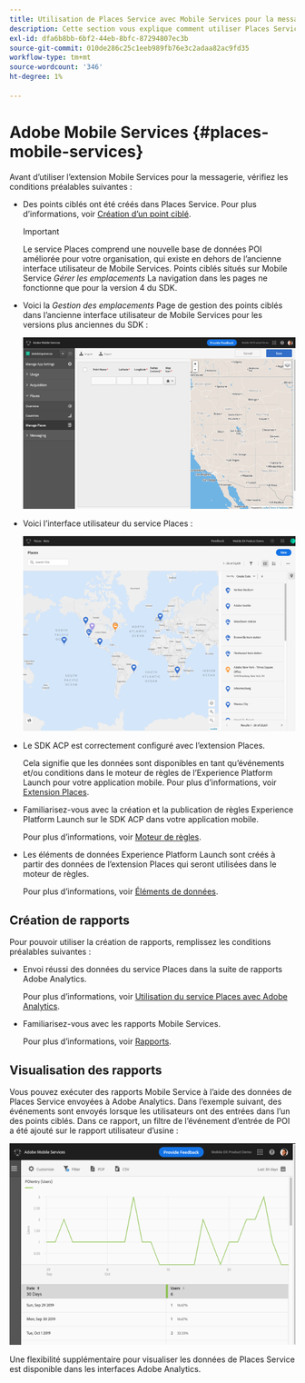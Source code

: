 ```yaml
---
title: Utilisation de Places Service avec Mobile Services pour la messagerie
description: Cette section vous explique comment utiliser Places Service avec Mobile Services pour la messagerie.
exl-id: dfa6b8bb-6bf2-44eb-8bfc-87294807ec3b
source-git-commit: 010de286c25c1eeb989fb76e3c2adaa82ac9fd35
workflow-type: tm+mt
source-wordcount: '346'
ht-degree: 1%

---
```


# Adobe Mobile Services {#places-mobile-services}

Avant d’utiliser l’extension Mobile Services pour la messagerie, vérifiez les conditions préalables suivantes :

* Des points ciblés ont été créés dans Places Service. Pour plus d’informations, voir [Création d’un point ciblé](/help/poi-mgmt-ui/create-a-poi-ui.md).

   >[!IMPORTANT]
   >
   >Le service Places comprend une nouvelle base de données POI améliorée pour votre organisation, qui existe en dehors de l’ancienne interface utilisateur de Mobile Services. Points ciblés situés sur Mobile Service *Gérer les emplacements* La navigation dans les pages ne fonctionne que pour la version 4 du SDK.

* Voici la *Gestion des emplacements* Page de gestion des points ciblés dans l’ancienne interface utilisateur de Mobile Services pour les versions plus anciennes du SDK :

   ![Interface utilisateur héritée](/help/assets/legacy-location-v4-ui.png)

* Voici l’interface utilisateur du service Places :

   ![Interface utilisateur de gestion des points ciblés de Places Service](/help/assets/places-ui.png)

* Le SDK ACP est correctement configuré avec l’extension Places.

   Cela signifie que les données sont disponibles en tant qu’événements et/ou conditions dans le moteur de règles de l’Experience Platform Launch pour votre application mobile. Pour plus d’informations, voir [Extension Places](/help/places-ext-aep-sdks/places-extension/places-extension.md).

* Familiarisez-vous avec la création et la publication de règles Experience Platform Launch sur le SDK ACP dans votre application mobile.

   Pour plus d’informations, voir [Moteur de règles](https://aep-sdks.gitbook.io/docs/using-mobile-extensions/mobile-core/rules-engine).

* Les éléments de données Experience Platform Launch sont créés à partir des données de l’extension Places qui seront utilisées dans le moteur de règles.

   Pour plus d’informations, voir [Éléments de données](https://aep-sdks.gitbook.io/docs/using-mobile-extensions/mobile-core/rules-engine#data-elements).

## Création de rapports

Pour pouvoir utiliser la création de rapports, remplissez les conditions préalables suivantes :

* Envoi réussi des données du service Places dans la suite de rapports Adobe Analytics.

   Pour plus d’informations, voir [Utilisation du service Places avec Adobe Analytics](/help/use-places-with-other-solutions/places-adobe-analytics/use-places-adobe-analytics.md).

* Familiarisez-vous avec les rapports Mobile Services.

   Pour plus d’informations, voir [Rapports](https://docs.adobe.com/content/help/en/mobile-services/using/reports-ug/usage.html).

## Visualisation des rapports

Vous pouvez exécuter des rapports Mobile Service à l’aide des données de Places Service envoyées à Adobe Analytics. Dans l’exemple suivant, des événements sont envoyés lorsque les utilisateurs ont des entrées dans l’un des points ciblés. Dans ce rapport, un filtre de l’événement d’entrée de POI a été ajouté sur le rapport utilisateur d’usine :

![Visualisation des rapports](/help/assets/report-visualize.png)

Une flexibilité supplémentaire pour visualiser les données de Places Service est disponible dans les interfaces Adobe Analytics.
